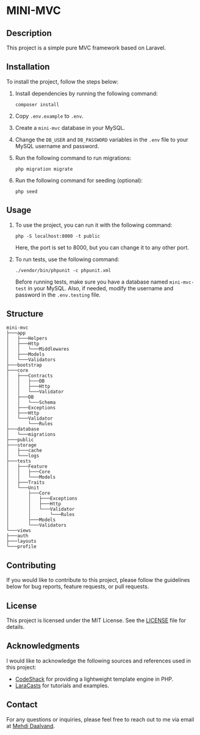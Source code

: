 # MINI-MVC

## Description

This project is a simple pure MVC framework based on Laravel.

## Installation

To install the project, follow the steps below:

1. Install dependencies by running the following command:

    ```shell
    composer install
    ```

2. Copy `.env.example` to `.env`.

3. Create a `mini-mvc` database in your MySQL.

4. Change the `DB_USER` and `DB_PASSWORD` variables in the `.env` file to your MySQL username and password.

5. Run the following command to run migrations:

    ```shell
    php migration migrate
    ```

6. Run the following command for seeding (optional):

    ```shell
    php seed
    ```

## Usage

1. To use the project, you can run it with the following command:

    ```shell
    php -S localhost:8000 -t public
    ```

   Here, the port is set to 8000, but you can change it to any other port.

2. To run tests, use the following command:

    ```shell
    ./vendor/bin/phpunit -c phpunit.xml
    ```

   Before running tests, make sure you have a database named `mini-mvc-test` in your MySQL. Also, if needed, modify the username and password in the `.env.testing` file.

## Structure
```
mini-mvc
├───app
│   ├───Helpers
│   ├───Http
│   │   └───Middlewares
│   ├───Models
│   └───Validators
├───bootstrap
├───core
│   ├───Contracts
│   │   ├───DB
│   │   ├───Http
│   │   └───Validator
│   ├───DB
│   │   └───Schema
│   ├───Exceptions
│   ├───Http
│   └───Validator
│       └───Rules
├───database
│   └───migrations
├───public
├───storage
│   ├───cache
│   └───logs
├───tests
│   ├───Feature
│   │   ├───Core
│   │   └───Models
│   ├───Traits
│   └───Unit
│       ├───Core
│       │   ├───Exceptions
│       │   ├───Http
│       │   └───Validator
│       │       └───Rules
│       ├───Models
│       └───Validators
└───views
├───auth
├───layouts
└───profile
```

## Contributing

If you would like to contribute to this project, please follow the guidelines below for bug reports, feature requests, or pull requests.

## License

This project is licensed under the MIT License. See the [LICENSE](LICENSE) file for details. 

## Acknowledgments

I would like to acknowledge the following sources and references used in this project:

- [CodeShack](https://codeshack.io/lightweight-template-engine-php/) for providing a lightweight template engine in PHP.
- [LaraCasts](https://laracasts.com/) for tutorials and examples.

## Contact

For any questions or inquiries, please feel free to reach out to me via email at [Mehdi Daalvand](mailto:mdaalvand@gmail.com?subject=[GitHub]%20MINI-MVC).
